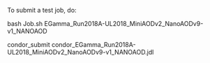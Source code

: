 To submit a test job, do:

bash Job.sh EGamma_Run2018A-UL2018_MiniAODv2_NanoAODv9-v1_NANOAOD

condor_submit condor_EGamma_Run2018A-UL2018_MiniAODv2_NanoAODv9-v1_NANOAOD.jdl
